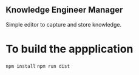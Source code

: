 ## Knowledge Engineer Manager

Simple editor to capture and store knowledge.

# To build the appplication
 
`npm install`
`npm run dist`
